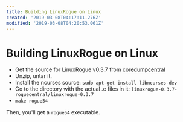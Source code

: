 ```yaml
---
title: Building LinuxRogue on Linux
created: '2019-03-08T04:17:11.276Z'
modified: '2019-03-08T04:20:53.061Z'
---
```


# Building LinuxRogue on Linux

- Get the source for LinuxRogue v0.3.7 from [coredumpcentral](http://www.coredumpcentral.org/download.html)
- Unzip, untar it.
- Install the ncurses source: `sudo apt-get install libncurses-dev`
- Go to the directory with the actual .c files in it: `linuxrogue-0.3.7-roguecentral/linuxrogue-0.3.7`
- `make rogue54`

Then, you'll get a `rogue54` executable.
